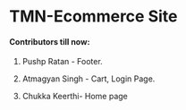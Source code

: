 # TMN-Ecommerce Site

#### Contributors till now:

1. Pushp Ratan - Footer.

2. Atmagyan Singh - Cart, Login Page.

3. Chukka Keerthi- Home page
